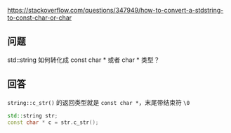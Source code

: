 <https://stackoverflow.com/questions/347949/how-to-convert-a-stdstring-to-const-char-or-char>

## 问题

std::string 如何转化成 const char * 或者 char * 类型？

## 回答

`string::c_str()` 的返回类型就是 `const char *`，末尾带结束符 `\0`

```c++
std::string str;
const char * c = str.c_str();
```
